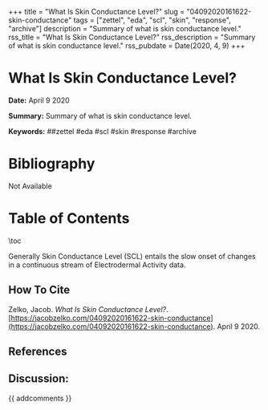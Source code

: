 +++
title = "What Is Skin Conductance Level?"
slug = "04092020161622-skin-conductance"
tags = ["zettel", "eda", "scl", "skin", "response", "archive"]
description = "Summary of what is skin conductance level."
rss_title = "What Is Skin Conductance Level?"
rss_description = "Summary of what is skin conductance level."
rss_pubdate = Date(2020, 4, 9)
+++



What Is Skin Conductance Level?
=========

**Date:** April 9 2020

**Summary:** Summary of what is skin conductance level.

**Keywords:** ##zettel #eda #scl #skin #response  #archive

Bibliography
==========

Not Available

Table of Contents
=========

\toc

Generally Skin Conductance Level (SCL) entails the slow onset of changes in a continuous stream of Electrodermal Activity data.
## How To Cite

 Zelko, Jacob. _What Is Skin Conductance Level?_. [https://jacobzelko.com/04092020161622-skin-conductance](https://jacobzelko.com/04092020161622-skin-conductance). April 9 2020.
## References
## Discussion: 

{{ addcomments }}
